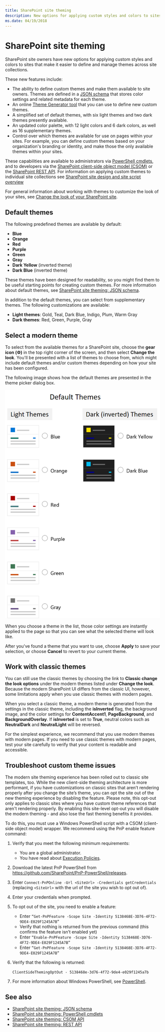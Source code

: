 ```yaml
---
title: SharePoint site theming
description: New options for applying custom styles and colors to sites that make it easier to define and manage themes across site collections.
ms.date: 04/19/2018
---
```


# SharePoint site theming

SharePoint site owners have new options for applying custom styles and colors to sites that make it easier to define and manage themes across site collections. 

These new features include:

* The ability to define custom themes and make them available to site owners. Themes are defined in a [JSON schema](sharepoint-site-theming-json-schema.md) that stores color settings and related metadata for each theme.
* An online [Theme Generator tool](https://developer.microsoft.com/en-us/fabric#/styles/themegenerator) that you can use to define new custom themes.
* A simplified set of default themes, with six light themes and two dark themes presently available.
* An updated color palette, with 12 light colors and 6 dark colors, as well as 16 supplementary themes.
* Control over which themes are available for use on pages within your sites. For example, you can define custom themes based on your organization's branding or identity, and make those the only available themes within your sites.

These capabilities are available to administrators via [PowerShell cmdlets](sharepoint-site-theming-powershell.md), and to developers via the [SharePoint client-side object model (CSOM)](sharepoint-site-theming-csom.md) or the [SharePoint REST API](sharepoint-site-theming-rest-api.md). For information on applying custom themes to individual site collections see [SharePoint site design and site script overview](https://docs.microsoft.com/en-us/sharepoint/dev/declarative-customization/site-design-overview)

For general information about working with themes to customize the look of your sites, see [Change the look of your SharePoint site](https://support.office.com/en-us/article/Change-the-look-of-your-SharePoint-site-06bbadc3-6b04-4a60-9d14-894f6a170818).

## Default themes

The following predefined themes are available by default:

* __Blue__
* __Orange__
* __Red__
* __Purple__
* __Green__
* __Gray__
* __Dark Yellow__ (inverted theme)
* __Dark Blue__ (inverted theme)

These themes have been designed for readability, so you might find them to be useful starting points for creating custom themes. For more information about default themes, see [SharePoint site theming: JSON schema](sharepoint-site-theming-json-schema.md).

In addition to the default themes, you can select from supplementary themes. The following customizations are available:

* __Light themes__: Gold, Teal, Dark Blue, Indigo, Plum, Warm Gray
* __Dark themes__: Red, Green, Purple, Gray

## Select a modern theme

<!-- Verify that it's okay to use the concept of "modern" themes/pages here? -->

To select from the available themes for a SharePoint site, choose the __gear icon (⚙️)__ in the top right corner of the screen, and then select __Change the look__. You'll be presented with a list of themes to choose from, which might include default themes and/or custom themes depending on how your site has been configured.

The following image shows how the default themes are presented in the theme picker dialog box.

![Image showing list of default and dark (inverted) themes](../../images/theme-defaults.png)

When you choose a theme in the list, those color settings are instantly applied to the page so that you can see what the selected theme will look like.

After you've found a theme that you want to use, choose **Apply** to save your selection, or choose **Cancel** to revert to your current theme.

## Work with classic themes

You can still use the classic themes by choosing the link to **Classic change the look options** under the modern themes listed under **Change the look**. Because the modern SharePoint UI differs from the classic UI, however, some limitations apply when you use classic themes with modern pages.

When you select a classic theme, a modern theme is generated from the settings in the classic theme, including the **isInverted** flag, the background image, and the color settings for **ContentAccent1**, **PageBackground**, and **BackgroundOverlay**. If **isInverted** is set to **True**, neutral colors such as **NeutralDark** and **NeutralLight** will be reversed.

For the simplest experience, we recommend that you use modern themes with modern pages. If you need to use classic themes with modern pages, test your site carefully to verify that your content is readable and accessible.

## Troubleshoot custom theme issues 

The modern site theming experience has been rolled out to classic site templates, too. While the new client-side theming architecture is more performant, if you have customizations on classic sites that aren’t rendering properly after you change the site’s theme, you can opt the site out of the new theming experience by disabling the feature. Please note, this opt-out only applies to classic sites where you have custom theme references that aren't rendering properly. By enabling this site-level opt-out you will disable the modern theming - and also lose the fast theming benefits it provides.

To do this, you must use a Windows PowerShell script with a CSOM (client-side object model) wrapper. We recommend using the PnP enable feature command:

1. Verify that you meet the following minimum requirements:  
    * You are a global administrator. 
    * You have read about [Execution Policies](https://technet.microsoft.com/library/dd347641.aspx).

2. Download the latest PnP PowerShell from https://github.com/SharePoint/PnP-PowerShell/releases.

3. Enter `Connect-PnPOnline -Url <SiteUrl> -Credentials getCredentials` (replacing `<SiteUrl>` with the url of the site you wish to opt out of).

4. Enter your credentials when prompted.

5. To opt out of the site, you need to enable a feature:

    * Enter `“Get-PnPFeature -Scope Site -Identity 5138468E-3D76-4F72-9DE4-E029F1245A7B”`
    * Verify that nothing is returned from the previous command (this confirms the feature isn’t enabled yet) 
    * Enter `“Enable-PnPFeature -Scope Site -Identity 5138468E-3D76-4F72-9DE4-E029F1245A7B”`
    * Enter `“Get-PnPFeature -Scope Site -Identity 5138468E-3D76-4F72-9DE4-E029F1245A7B”`

6. Verify that the following is returned: 

    `ClientSideThemingOptOut - 5138468e-3d76-4f72-9de4-e029f1245a7b`

7. For more information about Windows PowerShell, see [PowerShell](https://docs.microsoft.com/en-us/powershell/scripting/powershell-scripting?view=powershell-6).

## See also

* [SharePoint site theming: JSON schema](sharepoint-site-theming-json-schema.md)
* [SharePoint site theming: PowerShell cmdlets](sharepoint-site-theming-powershell.md)
* [SharePoint site theming: CSOM API](sharepoint-site-theming-csom.md)
* [SharePoint site theming: REST API](sharepoint-site-theming-rest-api.md)


